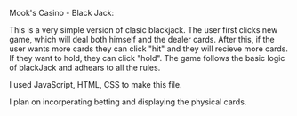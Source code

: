 Mook's Casino - Black Jack: 

This is a very simple version of clasic blackjack. The user first clicks new game, which will deal both himself and the dealer cards. After this, if the user
wants more cards they can click "hit" and they will recieve more cards. If they want to hold, they can click "hold". The game follows the basic logic of blackJack
and adhears to all the rules.


I used JavaScript, HTML, CSS to make this file. 


I plan on incorperating betting and displaying the physical cards. 

